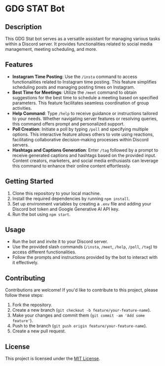 # GDG STAT Bot

## Description
This GDG Stat bot serves as a versatile assistant for managing various tasks within a Discord server. It provides functionalities related to social media management, meeting scheduling, and more.

## Features
- **Instagram Time Posting**: Use the `/insta` command to access functionalities related to Instagram time posting. This feature simplifies scheduling posts and managing posting times on Instagram.
- **Best Time for Meetings**: Utilize the `/meet` command to obtain suggestions for the best time to schedule a meeting based on specified parameters. This feature facilitates seamless coordination of group activities.
- **Help Command**: Type `/help` to receive guidance or instructions tailored to your needs. Whether navigating server features or resolving queries, this command offers prompt and personalized support.
- **Poll Creation**: Initiate a poll by typing `/poll` and specifying multiple options. This interactive feature allows others to vote using reactions, facilitating collaborative decision-making processes within Discord servers.
- **Hashtags and Captions Generation**: Enter `/tag` followed by a prompt to receive generated captions and hashtags based on the provided input. Content creators, marketers, and social media enthusiasts can leverage this command to enhance their online content effortlessly.

## Getting Started
1. Clone this repository to your local machine.
2. Install the required dependencies by running `npm install`.
3. Set up environment variables by creating a `.env` file and adding your Discord bot token and Google Generative AI API key.
4. Run the bot using `npm start`.

## Usage
- Run the bot and invite it to your Discord server.
- Use the provided slash commands (`/insta`, `/meet`, `/help`, `/poll`, `/tag`) to access different functionalities.
- Follow the prompts and instructions provided by the bot to interact with it effectively.

## Contributing
Contributions are welcome! If you'd like to contribute to this project, please follow these steps:
1. Fork the repository.
2. Create a new branch (`git checkout -b feature/your-feature-name`).
3. Make your changes and commit them (`git commit -am 'Add some feature'`).
4. Push to the branch (`git push origin feature/your-feature-name`).
5. Create a new pull request.

## License
This project is licensed under the [MIT License](LICENSE).
